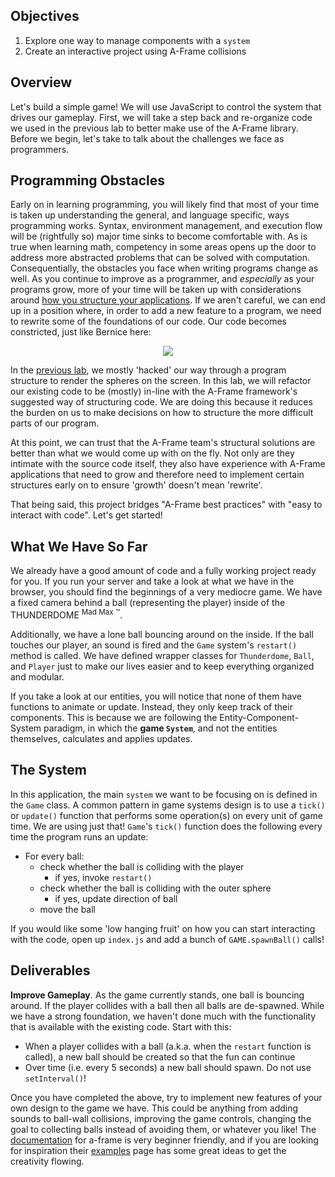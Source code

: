 ## Objectives

1. Explore one way to manage components with a `system`
2. Create an interactive project using A-Frame collisions

## Overview

Let's build a simple game! We will use JavaScript to control the system that
drives our gameplay. First, we will take a step back and re-organize code we
used in the previous lab to better make use of the A-Frame library. Before we
begin, let's take to talk about the challenges we face as programmers.

## Programming Obstacles

Early on in learning programming, you will likely find that most of your time
is taken up understanding the general, and language specific, ways programming
works. Syntax, environment management, and execution flow will be (rightfully
so) major time sinks to become comfortable with. As is true when learning
math, competency in some areas opens up the door to address more abstracted
problems that can be solved with computation. Consequentially, the obstacles
you face when writing programs change as well. As you continue to improve as
a programmer, and _especially_ as your programs grow, more of your time will
be taken up with considerations around
[how you structure your applications][software-architecture]. If we aren't
careful, we can end up in a position where, in order to add a new feature to
a program, we need to rewrite some of the foundations of our code. Our code
becomes constricted, just like Bernice here:

<p align="center">
  <img src="https://media1.giphy.com/media/FCc0IevruPsRi/giphy.gif"/>
</p>

In the [previous lab][previous-lab], we mostly 'hacked' our way through a
program structure to render the spheres on the screen. In this lab, we will
refactor our existing code to be (mostly) in-line with the A-Frame framework's
suggested way of structuring code. We are doing this because it reduces the
burden on us to make decisions on how to structure the more difficult parts of
our program.

At this point, we can trust that the A-Frame team's structural solutions are
better than what we would come up with on the fly. Not only are they intimate
with the source code itself, they also have experience with A-Frame
applications that need to grow and therefore need to implement certain
structures early on to ensure 'growth' doesn't mean 'rewrite'.

That being said, this project bridges "A-Frame best practices" with "easy to
interact with code". Let's get started!

## What We Have So Far

We already have a good amount of code and a fully working project ready for
you. If you run your server and take a look at what we have in the browser,
you should find the beginnings of a very mediocre game. We have a fixed camera
behind a ball (representing the player) inside of the
THUNDERDOME <sup>Mad Max &trade;</sup>.

Additionally, we have a lone ball bouncing around on the inside. If the ball
touches our player, an sound is fired and the `Game` system's `restart()`
method is called. We have defined wrapper classes for `Thunderdome`, `Ball`,
and `Player` just to make our lives easier and to keep everything organized and
modular.

If you take a look at our entities, you will notice that none of them have
functions to animate or update. Instead, they only keep track of their
components. This is because we are following the Entity-Component-System
paradigm, in which the **game `System`**, and not the entities themselves,
calculates and applies updates.

## The System

In this application, the main `system` we want to be focusing on is defined in
the  `Game` class. A common pattern in game systems design is to use a `tick()`
or `update()` function that performs some operation(s) on every unit of game
time. We are using just that! `Game`'s `tick()` function does the following
every time the program runs an update:

  - For every ball:
    - check whether the ball is colliding with the player
      - if yes, invoke `restart()`
    - check whether the ball is colliding with the outer sphere
      - if yes, update direction of ball
    - move the ball

If you would like some 'low hanging fruit' on how you can start interacting
with the code, open up `index.js` and add a bunch of `GAME.spawnBall()` calls!

## Deliverables

**Improve Gameplay**. As the game currently stands, one ball is bouncing
around. If the player collides with a ball then all balls are de-spawned. While
we have a strong foundation, we haven't done much with the functionality that
is available with the existing code. Start with this:

  - When a player collides with a ball (a.k.a. when the `restart` function is
    called), a new ball should be created so that the fun can continue
  - Over time (i.e. every 5 seconds) a new ball should spawn. Do not use `setInterval()`!

Once you have completed the above, try to implement new features of your own
design to the game we have. This could be anything from adding sounds to
ball-wall collisions, improving the game controls, changing the goal to
collecting balls instead of avoiding them, or whatever you like! The
[documentation][a-frame-doc] for a-frame is very beginner friendly, and if you
are looking for inspiration their [examples][a-frame-examples] page has some
great ideas to get the creativity flowing.

[a-frame-examples]: "https://aframe.io/"
[a-frame-doc]: "https://aframe.io/docs/0.8.0/introduction/"
[software-architecture]: "https://en.wikipedia.org/wiki/Software_architecture"
[previous-lab]: "https://github.com/learn-co-curriculum/entity-component-system"
